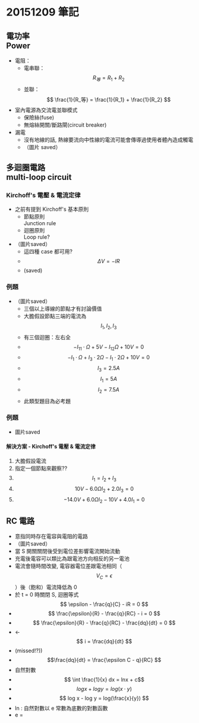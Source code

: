 # 20151209 筆記
## 電功率<br>Power
* 電阻：
    * 電串聯：$$ R_等 = R_1 + R_2 $$
    * 並聯：$$ \frac{1}{R_等} = \frac{1}{R_1} + \frac{1}{R_2} $$
* 室內電源為交流電並聯模式
    * 保險絲(fuse)
    * 無熔絲開關/斷路閘(circuit breaker)
* 漏電
    * 沒有地線的話, 熱線要流向中性線的電流可能會傳導過使用者體內造成觸電
    * （圖片 saved）

## 多迴圈電路<br />multi-loop circuit
### Kirchoff's 電壓 & 電流定律
* 之前有提到 Kirchoff's 基本原則
    * 節點原則<br >Junction rule
    * 迴圈原則<br />Loop rule?
* （圖片saved）
    * 這四種 case 都可用?
    * $$ \Delta V = -IR $$
    * (saved)

### 例題
* （圖片saved）
    * 三個以上導線的節點才有討論價值
    * 大膽假設節點三端的電流為 $$I_1, I_2, I_3$$
    * 有三個迴圈：左右全
    * $$-I_11\cdot \Omega + 5V-I_12\Omega+10V = 0$$
    * $$ -I_1 \cdot \Omega + I_3 \cdot 2 \Omega - I_1 \cdot 2 \Omega + 10V = 0 $$
    * $$ I_3 = 2.5 A $$
    * $$ I_1 = 5A $$
    * $$ I_2 = 7.5A $$
    * 此類型題目為必考題

### 例題
* 圖片saved

#### 解決方案 - Kirchoff's 電壓 & 電流定律
1. 大膽假設電流
2. 指定一個節點來觀察??
3. $$ I_1 = I_2 + I_3 $$
3. $$ 10V -6.0 \Omega I_2 + 2.0 I_3 = 0 $$
4. $$ -14.0V + 6.0\Omega I_2 -10V + 4.0 I_1 = 0 $$

## RC 電路
* 意指同時存在電容與電阻的電路
* （圖片saved）
* 當 S 開關關閉後受到電位差影響電流開始流動
* 充電後電容可以類比為跟電池方向相反的另一電池
* 電流會隨時間改變, 電容器電位差跟電池相同（$$ V_C = \epsilon $$）後（飽和）電流降低為 0
* 於 t = 0 時關閉 S, 迴圈等式 $$ \epsilon - \frac{q}{C} - iR = 0 $$
* $$ \frac{\epsilon}{R} - \frac{q}{RC} - i = 0 $$
* $$ \frac{\epsilon}{R} - \frac{q}{RC} - \frac{dq}{dt} = 0 $$
* <- $$ i = \frac{dq}{dt} $$
* (missed!?))
* $$\frac{dq}{dt} = \frac{\epsilon C - q}{RC} $$
* 自然對數
* $$ \int \frac{1}{x} dx = lnx + c$$
* $$ log x + log y = log(x\cdot y) $$
* $$ log x - log y = log(\frac{x}{y}) $$
* ln : 自然對數以 e 常數為底數的對數函數
* e = 